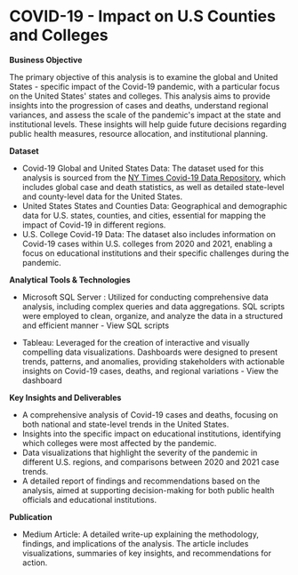 # COVID-19 - Impact on U.S Counties and Colleges

**Business Objective**

The primary objective of this analysis is to examine the global and United States - specific impact of the Covid-19 pandemic, with a particular focus on the United States' states and colleges. This analysis aims to provide insights into the progression of cases and deaths, understand regional variances, and assess the scale of the pandemic's impact at the state and institutional levels. These insights will help guide future decisions regarding public health measures, resource allocation, and institutional planning.

**Dataset**

* Covid-19 Global and United States Data: The dataset used for this analysis is sourced from the [NY Times Covid-19 Data Repository](https://github.com/nytimes/covid-19-data), which includes global case and death statistics, as well as detailed state-level and county-level data for the United States.
* United States States and Counties Data: Geographical and demographic data for U.S. states, counties, and cities, essential for mapping the impact of Covid-19 in different regions.
* U.S. College Covid-19 Data: The dataset also includes information on Covid-19 cases within U.S. colleges from 2020 and 2021, enabling a focus on educational institutions and their specific challenges during the pandemic.

**Analytical Tools & Technologies**

* Microsoft SQL Server : Utilized for conducting comprehensive data analysis, including complex queries and data aggregations. SQL scripts were employed to clean, organize, and analyze the data in a structured and efficient manner - View SQL scripts 
  
* Tableau: Leveraged for the creation of interactive and visually compelling data visualizations. Dashboards were designed to present trends, patterns, and anomalies, providing stakeholders with actionable insights on Covid-19 cases, deaths, and regional variations - View the dashboard

**Key Insights and Deliverables**

* A comprehensive analysis of Covid-19 cases and deaths, focusing on both national and state-level trends in the United States.
* Insights into the specific impact on educational institutions, identifying which colleges were most affected by the pandemic.
* Data visualizations that highlight the severity of the pandemic in different U.S. regions, and comparisons between 2020 and 2021 case trends.
* A detailed report of findings and recommendations based on the analysis, aimed at supporting decision-making for both public health officials and educational institutions.

**Publication**

* Medium Article: A detailed write-up explaining the methodology, findings, and implications of the analysis. The article includes visualizations, summaries of key insights, and recommendations for action.

  
